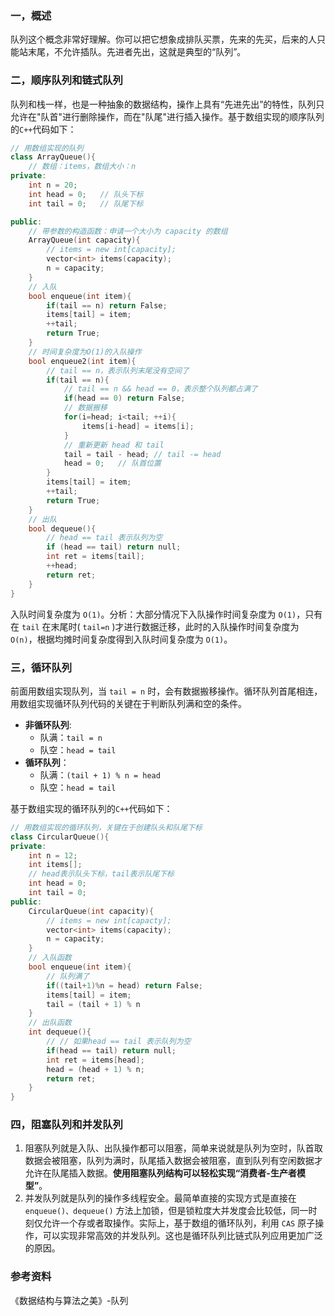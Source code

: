 ### 一，概述

队列这个概念非常好理解。你可以把它想象成排队买票，先来的先买，后来的人只能站末尾，不允许插队。先进者先出，这就是典型的“队列”。

### 二，顺序队列和链式队列

队列和栈一样，也是一种抽象的数据结构，操作上具有“先进先出”的特性，队列只允许在"队首"进行删除操作，而在"队尾"进行插入操作。基于数组实现的顺序队列的`C++`代码如下：

```c++
// 用数组实现的队列
class ArrayQueue(){
    // 数组：items，数组大小：n
private:
    int n = 20;
    int head = 0;   // 队头下标
    int tail = 0;   // 队尾下标

public:
    // 带参数的构造函数：申请一个大小为 capacity 的数组
    ArrayQueue(int capacity){
        // items = new int[capacity];
        vector<int> items(capacity);
        n = capacity;
    }
    // 入队
    bool enqueue(int item){
        if(tail == n) return False;
        items[tail] = item;
        ++tail;
        return True;
    }
    // 时间复杂度为O(1)的入队操作
    bool enqueue2(int item){
        // tail == n，表示队列末尾没有空间了
        if(tail == n){
            // tail == n && head == 0，表示整个队列都占满了
            if(head == 0) return False;
            // 数据搬移
            for(i=head; i<tail; ++i){
                items[i-head] = items[i];
            }
            // 重新更新 head 和 tail
            tail = tail - head; // tail -= head
            head = 0;   // 队首位置
        }
        items[tail] = item;
        ++tail;
        return True;
    }
    // 出队
    bool dequeue(){
        // head == tail 表示队列为空
        if (head == tail) return null;
        int ret = items[tail];
        ++head;
        return ret;
    }
}
```

入队时间复杂度为 `O(1)`。分析：大部分情况下入队操作时间复杂度为 `O(1)`，只有在 `tail` 在末尾时( `tail=n` )才进行数据迁移，此时的入队操作时间复杂度为 `O(n)`，根据均摊时间复杂度得到入队时间复杂度为 `O(1)`。

### 三，循环队列

前面用数组实现队列，当 `tail = n` 时，会有数据搬移操作。循环队列首尾相连，用数组实现循环队列代码的关键在于判断队列满和空的条件。

+ **非循环队列**:
    + 队满：`tail = n`
    + 队空：`head = tail`
+ **循环队列**：
    + 队满：`(tail + 1) % n = head`
    + 队空：`head = tail`

基于数组实现的循环队列的`C++`代码如下：

```c++
// 用数组实现的循环队列，关键在于创建队头和队尾下标
class CircularQueue(){
private:
    int n = 12;
    int items[];
    // head表示队头下标，tail表示队尾下标
    int head = 0;
    int tail = 0;
public:
    CircularQueue(int capacity){
        // items = new int[capacty];
        vector<int> items(capacity);
        n = capacity;
    }
    // 入队函数
    bool enqueue(int item){
        // 队列满了
        if((tail+1)%n = head) return False;
        items[tail] = item;
        tail = (tail + 1) % n
    }
    // 出队函数
    int dequeue(){
        // // 如果head == tail 表示队列为空
        if(head == tail) return null;
        int ret = items[head];
        head = (head + 1) % n;
        return ret;
    }
}
```

### 四，阻塞队列和并发队列

1. 阻塞队列就是入队、出队操作都可以阻塞，简单来说就是队列为空时，队首取数据会被阻塞，队列为满时，队尾插入数据会被阻塞，直到队列有空闲数据才允许在队尾插入数据。**使用阻塞队列结构可以轻松实现“消费者-生产者模型”**。
2. 并发队列就是队列的操作多线程安全。最简单直接的实现方式是直接在 `enqueue()、dequeue()` 方法上加锁，但是锁粒度大并发度会比较低，同一时刻仅允许一个存或者取操作。实际上，基于数组的循环队列，利用 `CAS` 原子操作，可以实现非常高效的并发队列。这也是循环队列比链式队列应用更加广泛的原因。

### 参考资料

《数据结构与算法之美》-队列
